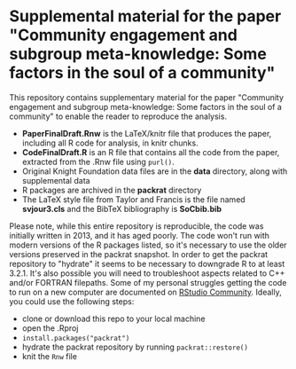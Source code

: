 # Supplemental material for the paper "Community engagement and subgroup meta-knowledge: Some factors in the soul of a community"

This repository contains supplementary material for the paper "Community engagement and subgroup meta-knowledge: Some factors in the soul of a community" to enable the reader to reproduce the analysis.

- **PaperFinalDraft.Rnw** is the LaTeX/knitr file that produces the paper, including all R code for analysis, in knitr chunks.
- **CodeFinalDraft.R** is an R file that contains all the code from the paper, extracted from the .Rnw file using ``purl()``.
- Original Knight Foundation data files are in the **data** directory, along with supplemental data
- R packages are archived in the **packrat** directory
- The LaTeX style file from Taylor and Francis is the file named **svjour3.cls** and the BibTeX bibliography is **SoCbib.bib**

Please note, while this entire repository is reproducible, the code was initially written in 2013, and it has aged poorly. The code won't run with modern versions of the R packages listed, so it's necessary to use the older versions preserved in the packrat snapshot. In order to get the packrat repository to "hydrate" it seems to be necessary to downgrade R to at least 3.2.1. It's also possible you will need to troubleshoot aspects related to C++ and/or FORTRAN filepaths. Some of my personal struggles getting the code to run on a new computer are documented on [RStudio Community](https://community.rstudio.com/t/hydrating-a-packrat-repository-on-a-new-computer/16837/12). Ideally, you could use the following steps:

- clone or download this repo to your local machine
- open the .Rproj
- ``install.packages("packrat")``
- hydrate the packrat repository by running ``packrat::restore()``
- knit the ``Rnw`` file